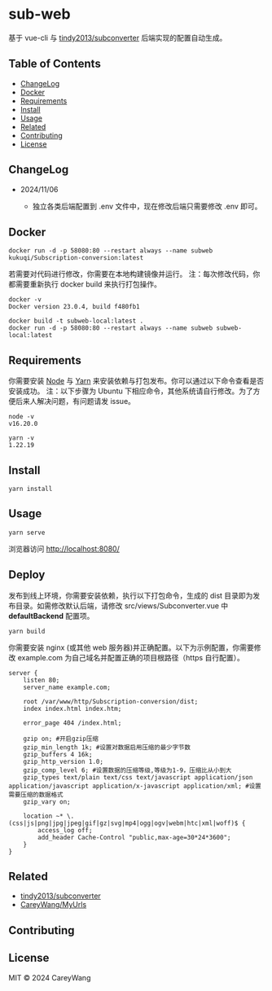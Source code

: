 # sub-web

基于 vue-cli 与 [tindy2013/subconverter](https://github.com/tindy2013/subconverter) 后端实现的配置自动生成。

## Table of Contents

- [ChangeLog](#ChangeLog)
- [Docker](#Docker)
- [Requirements](#Requirements)
- [Install](#install)
- [Usage](#usage)
- [Related](#Related)
- [Contributing](#contributing)
- [License](#license)

## ChangeLog

- 2024/11/06

  - 独立各类后端配置到 .env 文件中，现在修改后端只需要修改 .env 即可。


## Docker

```shell
docker run -d -p 58080:80 --restart always --name subweb kukuqi/Subscription-conversion:latest
```

若需要对代码进行修改，你需要在本地构建镜像并运行。
注：每次修改代码，你都需要重新执行 docker build 来执行打包操作。

```shell
docker -v
Docker version 23.0.4, build f480fb1

docker build -t subweb-local:latest .
docker run -d -p 58080:80 --restart always --name subweb subweb-local:latest
```

## Requirements

你需要安装 [Node](https://nodejs.org/zh-cn/) 与 [Yarn](https://legacy.yarnpkg.com/en/docs/install) 来安装依赖与打包发布。你可以通过以下命令查看是否安装成功。
注：以下步骤为 Ubuntu 下相应命令，其他系统请自行修改。为了方便后来人解决问题，有问题请发 issue。

```shell
node -v
v16.20.0

yarn -v
1.22.19
```

## Install

```shell
yarn install
```

## Usage

```shell
yarn serve
```

浏览器访问 <http://localhost:8080/>

## Deploy

发布到线上环境，你需要安装依赖，执行以下打包命令，生成的 dist 目录即为发布目录。如需修改默认后端，请修改 src/views/Subconverter.vue 中 **defaultBackend** 配置项。

```shell
yarn build
```

你需要安装 nginx (或其他 web 服务器)并正确配置。以下为示例配置，你需要修改 example.com 为自己域名并配置正确的项目根路径（https 自行配置）。

```shell
server {
    listen 80;
    server_name example.com;

    root /var/www/http/Subscription-conversion/dist;
    index index.html index.htm;

    error_page 404 /index.html;

    gzip on; #开启gzip压缩
    gzip_min_length 1k; #设置对数据启用压缩的最少字节数
    gzip_buffers 4 16k;
    gzip_http_version 1.0;
    gzip_comp_level 6; #设置数据的压缩等级,等级为1-9，压缩比从小到大
    gzip_types text/plain text/css text/javascript application/json application/javascript application/x-javascript application/xml; #设置需要压缩的数据格式
    gzip_vary on;

    location ~* \.(css|js|png|jpg|jpeg|gif|gz|svg|mp4|ogg|ogv|webm|htc|xml|woff)$ {
        access_log off;
        add_header Cache-Control "public,max-age=30*24*3600";
    }
}
```

## Related

- [tindy2013/subconverter](https://github.com/tindy2013/subconverter)
- [CareyWang/MyUrls](https://github.com/CareyWang/MyUrls)

## Contributing


## License

MIT © 2024 CareyWang